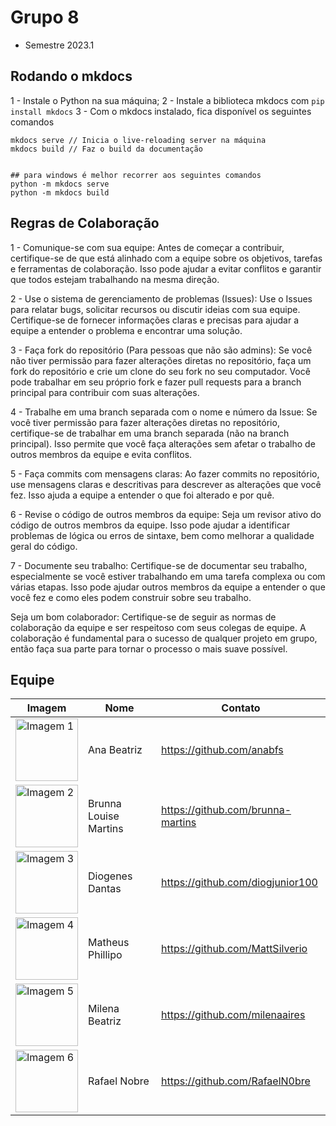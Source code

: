 # Grupo 8 
- Semestre 2023.1

## Rodando o mkdocs 
1 - Instale o Python na sua máquina;
2 - Instale a biblioteca mkdocs com `pip install mkdocs`
3 - Com o mkdocs instalado, fica disponível os seguintes comandos
```
mkdocs serve // Inicia o live-reloading server na máquina
mkdocs build // Faz o build da documentação


## para windows é melhor recorrer aos seguintes comandos
python -m mkdocs serve
python -m mkdocs build
```

## Regras de Colaboração
1 - Comunique-se com sua equipe: Antes de começar a contribuir, certifique-se de que está alinhado com a equipe sobre os objetivos, tarefas e ferramentas de colaboração. Isso pode ajudar a evitar conflitos e garantir que todos estejam trabalhando na mesma direção.

2 - Use o sistema de gerenciamento de problemas (Issues): Use o Issues para relatar bugs, solicitar recursos ou discutir ideias com sua equipe. Certifique-se de fornecer informações claras e precisas para ajudar a equipe a entender o problema e encontrar uma solução.

3 - Faça fork do repositório (Para pessoas que não são admins): Se você não tiver permissão para fazer alterações diretas no repositório, faça um fork do repositório e crie um clone do seu fork no seu computador. Você pode trabalhar em seu próprio fork e fazer pull requests para a branch principal para contribuir com suas alterações.

4 - Trabalhe em uma branch separada com o nome e número da Issue: Se você tiver permissão para fazer alterações diretas no repositório, certifique-se de trabalhar em uma branch separada (não na branch principal). Isso permite que você faça alterações sem afetar o trabalho de outros membros da equipe e evita conflitos.

5 - Faça commits com mensagens claras: Ao fazer commits no repositório, use mensagens claras e descritivas para descrever as alterações que você fez. Isso ajuda a equipe a entender o que foi alterado e por quê.

6 - Revise o código de outros membros da equipe: Seja um revisor ativo do código de outros membros da equipe. Isso pode ajudar a identificar problemas de lógica ou erros de sintaxe, bem como melhorar a qualidade geral do código.

7 - Documente seu trabalho: Certifique-se de documentar seu trabalho, especialmente se você estiver trabalhando em uma tarefa complexa ou com várias etapas. Isso pode ajudar outros membros da equipe a entender o que você fez e como eles podem construir sobre seu trabalho.

Seja um bom colaborador: Certifique-se de seguir as normas de colaboração da equipe e ser respeitoso com seus colegas de equipe. A colaboração é fundamental para o sucesso de qualquer projeto em grupo, então faça sua parte para tornar o processo o mais suave possível.


## Equipe
| Imagem | Nome | Contato |
| --- | --- | --- |
| <img src="https://avatars.githubusercontent.com/u/88213483?v=4" alt="Imagem 1" width="100" height="100"> | Ana Beatriz | https://github.com/anabfs |
| <img src="https://avatars.githubusercontent.com/u/98557500?v=4" alt="Imagem 2" width="100" height="100"> | Brunna Louise Martins | https://github.com/brunna-martins |
| <img src="https://avatars.githubusercontent.com/u/40612642?v=4" alt="Imagem 3" width="100" height="100"> | Diogenes Dantas | https://github.com/diogjunior100 |
| <img src="https://avatars.githubusercontent.com/u/18178688?v=4" alt="Imagem 4" width="100" height="100"> | Matheus Phillipo | https://github.com/MattSilverio |
| <img src="https://avatars.githubusercontent.com/u/97989639?v=4" alt="Imagem 5" width="100" height="100"> | Milena Beatriz | https://github.com/milenaaires |
| <img src="https://avatars.githubusercontent.com/u/71106783?v=4" alt="Imagem 6" width="100" height="100"> | Rafael Nobre | https://github.com/RafaelN0bre |
